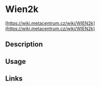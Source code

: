 # Wien2k

[https://wiki.metacentrum.cz/wiki/WIEN2k](https://wiki.metacentrum.cz/wiki/WIEN2k)



## Description

## Usage


## Links


